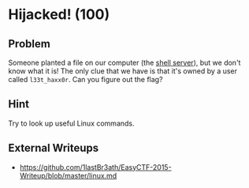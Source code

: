 # Hijacked! (100)

## Problem

Someone planted a file on our computer (the [shell server](https://www.easyctf.com/shell)), but we don't know what it is! The only clue that we have is that it's owned by a user called `l33t_haxx0r`. Can you figure out the flag?

## Hint

Try to look up useful Linux commands.

## External Writeups

* https://github.com/1lastBr3ath/EasyCTF-2015-Writeup/blob/master/linux.md
